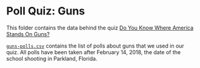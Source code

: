 # Poll Quiz: Guns

This folder contains the data behind the quiz [Do You Know Where America Stands On Guns?](https://projects.fivethirtyeight.com/guns-parkland-polling-quiz/)

[`guns-polls.csv`](guns-polls.csv) contains the list of polls about guns that we used in our quiz. All polls have been taken after February 14, 2018, the date of the school shooting in Parkland, Florida.
